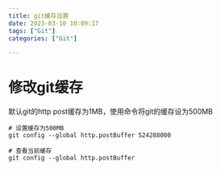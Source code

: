 ```yaml
---
title: git缓存设置
date: 2023-03-10 10:09:17
tags: ["Git"]
categories: ["Git"]

---
```

# 修改git缓存 #
默认git的http post缓存为1MB，使用命令将git的缓存设为500MB   
```CMD
# 设置缓存为500MB
git config --global http.postBuffer 524288000

# 查看当前缓存
git config --global http.postBuffer
```